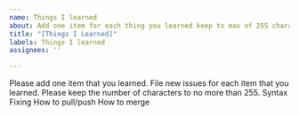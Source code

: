 ```yaml
---
name: Things I learned
about: Add one item for each thing you learned keep to max of 255 characters
title: "[Things I Learned]"
labels: Things I learned
assignees: ''

---
```


Please add one item that you learned.  File new issues for each item that you learned.  Please keep the number of characters to no more than 255.
Syntax Fixing
How to pull/push
How to merge